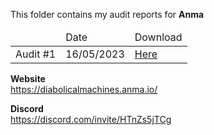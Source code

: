 This folder contains my audit reports for **Anma**

<table>
  <thead>
    <tr>
      <td></td>
      <td>Date</td>
      <td>Download</td>
    </tr>
  </thead>
  <tbody>
    <tr>
      <td>Audit #1</td>
      <td>16/05/2023</td>
      <td><a href="" download>Here</a></td>
    </tr>
  </tbody>
</table>

**Website**  
https://diabolicalmachines.anma.io/

**Discord**  
https://discord.com/invite/HTnZs5jTCg
